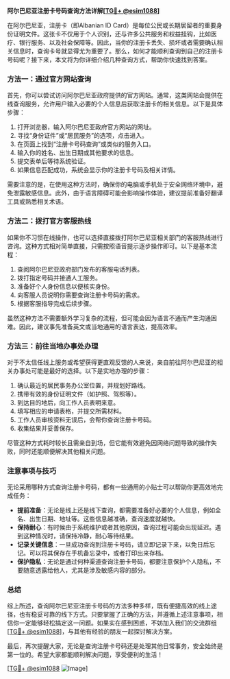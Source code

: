 **阿尔巴尼亚注册卡号码查询方法详解[[TG💪+ @esim1088](https://t.me/s/esim1088)]**

在阿尔巴尼亚，注册卡（即Albanian ID Card）是每位公民或长期居留者的重要身份证明文件。这张卡不仅用于个人识别，还与许多公共服务和权益挂钩，比如医疗、银行服务、以及社会保障等。因此，当你的注册卡丢失、损坏或者需要确认相关信息时，查询卡号就显得尤为重要了。那么，如何才能顺利查询到自己的注册卡号码呢？接下来，本文将为你详细介绍几种查询方式，帮助你快速找到答案。

### 方法一：通过官方网站查询

首先，你可以尝试访问阿尔巴尼亚政府提供的官方网站。通常，这类网站会提供在线查询服务，允许用户输入必要的个人信息后获取注册卡的相关信息。以下是具体步骤：

1. 打开浏览器，输入阿尔巴尼亚政府官方网站的网址。
2. 寻找“身份证件”或“居民服务”的选项，点击进入。
3. 在页面上找到“注册卡号码查询”或类似的服务入口。
4. 输入你的姓名、出生日期或其他要求的信息。
5. 提交表单后等待系统验证。
6. 如果信息匹配成功，系统会显示你的注册卡号码及相关详情。

需要注意的是，在使用这种方法时，确保你的电脑或手机处于安全网络环境中，避免泄露敏感信息。此外，由于语言障碍可能会影响操作体验，建议提前准备好翻译工具或熟悉相关术语。

### 方法二：拨打官方客服热线

如果你不习惯在线操作，也可以选择直接拨打阿尔巴尼亚相关部门的客服热线进行咨询。这种方式相对简单直接，只需按照语音提示逐步操作即可。以下是基本流程：

1. 查阅阿尔巴尼亚政府部门发布的客服电话列表。
2. 拨打指定号码并接通人工服务。
3. 准备好个人身份信息以便核实身份。
4. 向客服人员说明你需要查询注册卡号码的需求。
5. 根据客服指导完成后续步骤。

虽然这种方法不需要额外学习复杂的流程，但可能会因为语言不通而产生沟通困难。因此，建议事先准备英文或当地通用的语言表达，提高效率。

### 方法三：前往当地办事处办理

对于不太信任线上服务或希望获得更直观反馈的人来说，亲自前往阿尔巴尼亚的相关办事处可能是最好的选择。以下是实地办理的步骤：

1. 确认最近的居民事务办公室位置，并规划好路线。
2. 携带有效的身份证明文件（如护照、驾照等）。
3. 到达目的地后，向工作人员表明来意。
4. 填写相应的申请表格，并提交所需材料。
5. 工作人员审核资料无误后，会帮你查询注册卡号码。
6. 收集结果并妥善保存。

尽管这种方式耗时较长且需亲自到场，但它能有效避免因网络问题导致的操作失败，同时还能顺便解决其他相关问题。

### 注意事项与技巧

无论采用哪种方式查询注册卡号码，都有一些通用的小贴士可以帮助你更高效地完成任务：

- **提前准备**：无论是线上还是线下查询，都需要准备好必要的个人信息，例如全名、出生日期、地址等。这些信息越准确，查询速度就越快。
- **保持耐心**：有时候由于系统维护或者其他原因，查询过程可能会出现延迟。遇到这种情况时，请保持冷静，耐心等待结果。
- **记录关键信息**：一旦成功查询到注册卡号码，请立即记录下来，以免日后忘记。可以将其保存在手机备忘录中，或者打印出来存档。
- **保护隐私**：无论是通过何种渠道查询注册卡号码，都要注意保护个人隐私，不要随意透露给他人，尤其是涉及敏感内容的部分。

### 总结

综上所述，查询阿尔巴尼亚注册卡号码的方法多种多样，既有便捷高效的线上途径，也有稳妥可靠的线下方式。只要掌握了正确的方法，并遵循上述注意事项，相信你一定能够轻松搞定这一问题。如果实在感到困惑，不妨加入我们的交流群组[[TG💪+ @esim1088](https://t.me/s/esim1088)]，与其他有经验的朋友一起探讨解决方案。

最后，再次提醒大家，无论是查询注册卡号码还是处理其他日常事务，安全始终是第一位的。希望大家都能顺利解决问题，享受便利的生活！

[[TG💪+ @esim1088](https://t.me/s/esim1088) ![Image](https://i.postimg.cc/4NQfJmqS/Snipaste-2025-05-13-00-14-12.png)]